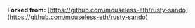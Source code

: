 **Forked from:** [https://github.com/mouseless-eth/rusty-sando](https://github.com/mouseless-eth/rusty-sando)